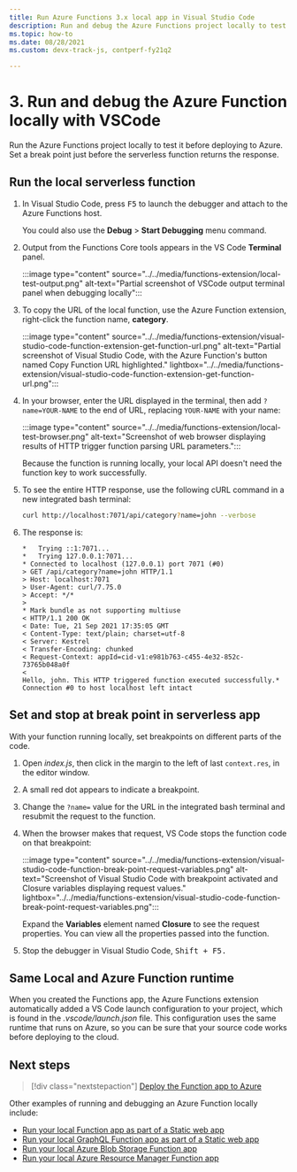 ```yaml
---
title: Run Azure Functions 3.x local app in Visual Studio Code
description: Run and debug the Azure Functions project locally to test it before deploying to Azure. Set a break point just before the serverless function returns the response.
ms.topic: how-to
ms.date: 08/28/2021
ms.custom: devx-track-js, contperf-fy21q2

---
```


# 3. Run and debug the Azure Function locally with VSCode

Run the Azure Functions project locally to test it before deploying to Azure. Set a break point just before the serverless function returns the response. 

## Run the local serverless function

1. In Visual Studio Code, press <kbd>F5</kbd>  to launch the debugger and attach to the Azure Functions host. 

    You could also use the **Debug** > **Start Debugging** menu command.

1. Output from the Functions Core tools appears in the VS Code **Terminal** panel. 

    :::image type="content" source="../../media/functions-extension/local-test-output.png" alt-text="Partial screenshot of VSCode output terminal panel when debugging locally":::

1. To copy the URL of the local function, use the Azure Function extension, right-click the function name, **category**.

    :::image type="content" source="../../media/functions-extension/visual-studio-code-function-extension-get-function-url.png" alt-text="Partial screenshot of Visual Studio Code, with the Azure Function's button named Copy Function URL highlighted." lightbox="../../media/functions-extension/visual-studio-code-function-extension-get-function-url.png":::

1. In your browser, enter the URL displayed in the terminal, then add `?name=YOUR-NAME` to the end of URL, replacing `YOUR-NAME` with your name:

    :::image type="content" source="../../media/functions-extension/local-test-browser.png" alt-text="Screenshot of web browser displaying results of HTTP trigger function parsing URL parameters.":::

    Because the function is running locally, your local API doesn't need the function key to work successfully.

1. To see the entire HTTP response, use the following cURL command in a new integrated bash terminal:

    ```bash
    curl http://localhost:7071/api/category?name=john --verbose
    ```

1. The response is:

    ```console
    *   Trying ::1:7071...
    *   Trying 127.0.0.1:7071...
    * Connected to localhost (127.0.0.1) port 7071 (#0)
    > GET /api/category?name=john HTTP/1.1
    > Host: localhost:7071
    > User-Agent: curl/7.75.0
    > Accept: */*
    >
    * Mark bundle as not supporting multiuse
    < HTTP/1.1 200 OK
    < Date: Tue, 21 Sep 2021 17:35:05 GMT
    < Content-Type: text/plain; charset=utf-8
    < Server: Kestrel
    < Transfer-Encoding: chunked
    < Request-Context: appId=cid-v1:e981b763-c455-4e32-852c-73765b048a0f
    <
    Hello, john. This HTTP triggered function executed successfully.* Connection #0 to host localhost left intact
    ```

## Set and stop at break point in serverless app

With your function running locally, set breakpoints on different parts of the code. 

1. Open *index.js*, then click in the margin to the left of last `context.res`, in the editor window. 
1. A small red dot appears to indicate a breakpoint. 
1. Change the `?name=` value for the URL in the integrated bash terminal and resubmit the request to the function. 
1. When the browser makes that request, VS Code stops the function code on that breakpoint:

    :::image type="content" source="../../media/functions-extension/visual-studio-code-function-break-point-request-variables.png" alt-text="Screenshot of Visual Studio Code with breakpoint activated and Closure variables displaying request values." lightbox="../../media/functions-extension/visual-studio-code-function-break-point-request-variables.png":::

    Expand the **Variables** element named **Closure** to see the request properties. You can view all the properties passed into the function.

1. Stop the debugger in Visual Studio Code, <kbd>Shift</kdb> + <kbd>F5</kbd>. 

## Same Local and Azure Function runtime 

When you created the Functions app, the Azure Functions extension automatically added a VS Code launch configuration to your project, which is found in the *.vscode/launch.json* file. This configuration uses the same runtime that runs on Azure, so you can be sure that your source code works before deploying to the cloud.

## Next steps

> [!div class="nextstepaction"]
> [Deploy the Function app to Azure](tutorial-vscode-serverless-node-deploy-hosting.md)

Other examples of running and debugging an Azure Function locally include:

* [Run your local Function app as part of a Static web app](../../how-to/with-web-app/static-web-app-with-swa-cli/connect-client-to-api#start-local-app-for-full-stack-app.md)
* [Run your local GraphQL Function app as part of a Static web app](../../how-to/with-web-app/graphql/static-web-app-graphql/local-development.md)
* [Run your local Azure Blob Storage Function app](../../how-to/with-web-app/azure-function-file-upload.md#run-the-local-function-with-local-storage-emulation)
* [Run your local Azure Resource Manager Function app](../../how-to/with-web-app/azure-function-resource-group-management/deploy-azure-function-with-visual-studio-code.md)